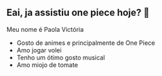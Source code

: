 ## Eai, ja assistiu one piece hoje? 💙 

Meu nome é Paola Victória

- Gosto de animes e principalmente de One Piece
- Amo jogar volei
- Tenho um ótimo gosto musical
- Amo miojo de tomate

  
